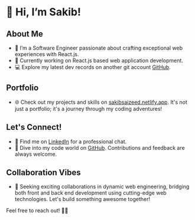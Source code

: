 # 👋 Hi, I’m Sakib!

## About Me
- 👀 I’m a Software Engineer passionate about crafting exceptional web experiences with React.js.
- 🌱 Currently working on React.js based web application development.
- 💻 Explore my latest dev records on another git account [GitHub](https://github.com/Sakib-Tcl).

## Portfolio
- 🌐 Check out my projects and skills on [sakibsaizeed.netlify.app](https://sakibsaizeed.netlify.app/). It's not just a portfolio; it's a journey through my coding adventures!

## Let's Connect!
- 📱 Find me on [LinkedIn](https://www.linkedin.com/in/sakibsaizeed/) for a professional chat.
- 🤖 Dive into my code world on [GitHub](https://github.com/Sakib-Tcl). Contributions and feedback are always welcome.

## Collaboration Vibes
- 💞️ Seeking exciting collaborations in dynamic web engineering, bridging both front and back end development using cutting-edge web technologies. Let's build something awesome together!

Feel free to reach out! 🚀✨
